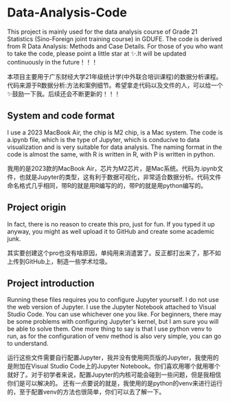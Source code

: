 # Data-Analysis-Code
This project is mainly used for the data analysis course of Grade 21 Statistics (Sino-Foreign joint training course) in GDUFE. The code is derived from R Data Analysis: Methods and Case Details. For those of you who want to take the code, please point a little star at ✨.It will be updated continuously in the future！！！

本项目主要用于广东财经大学21年级统计学(中外联合培训课程)的数据分析课程。代码来源于R数据分析:方法和案例细节。希望拿走代码以及文件的人，可以给一个✨鼓励一下我。后续还会不断更新的！！！

## System and code format
I use a 2023 MacBook Air, the chip is M2 chip, is a Mac system. The code is a.ipynb file, which is the type of Jupyter, which is conducive to data visualization and is very suitable for data analysis. The naming format in the code is almost the same, with R is written in R, with P is written in python.

我用的是2023款的MacBook Air，芯片为M2芯片，是Mac系统。代码为.ipynb文件，也就是Jupyter的类型，这有利于数据可视化，非常适合数据分析。代码文件命名格式几乎相同，带R的就是用R编写的的，带P的就是用python编写的。

## Project origin
In fact, there is no reason to create this pro, just for fun. If you typed it up anyway, you might as well upload it to GitHub and create some academic junk.

其实要创建这个pro也没有啥原因，单纯用来消遣罢了。反正都打出来了，那不如上传到GitHub上，制造一些学术垃圾。

## Project introduction
Running these files requires you to configure Jupyter yourself. I do not use the web version of Jupyter. I use the Jupyter Notebook attached to Visual Studio Code. You can use whichever one you like. For beginners, there may be some problems with configuring Jupyter's kernel, but I am sure you will be able to solve them.
One more thing to say is that I use python venv to run, as for the configuration of venv method is also very simple, you can go to understand.

运行这些文件需要自行配置Jupyter，我并没有使用网页版的Jupyter，我使用的是附加在Visual Studio Code上的Jupyter Notebook。你们喜欢用哪个就用哪个就好了。对于初学者来说，配置Jupyter的内核可能会碰到一些问题，但是我相信你们是可以解决的。
还有一点要说的就是，我使用的是python的venv来进行运行的，至于配置venv的方法也很简单，你们可以去了解一下。

